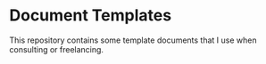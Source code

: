 # Document Templates

This repository contains some template documents that I use when consulting or freelancing.
